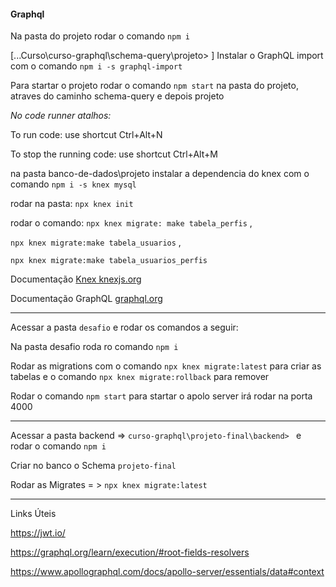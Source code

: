 #### Graphql

Na pasta do projeto rodar o comando `npm i`

[...Curso\curso-graphql\schema-query\projeto>
]
Instalar o GraphQL import com o comando  `npm i -s graphql-import`

Para startar o projeto rodar o comando `npm start` na pasta do projeto, atraves do caminho schema-query e depois projeto 

*No code runner atalhos:* 

To run code:
use shortcut Ctrl+Alt+N

To stop the running code:
use shortcut Ctrl+Alt+M

na pasta banco-de-dados\projeto instalar a dependencia do knex com o comando `npm i -s knex mysql`

rodar na pasta: `npx knex init`

rodar o comando: `npx knex migrate: make tabela_perfis` ,

`npx knex migrate:make tabela_usuarios` ,

`npx knex migrate:make tabela_usuarios_perfis`

Documentação [Knex knexjs.org](https://knexjs.org/guide/)

Documentação GraphQL [graphql.org](https://graphql.org/learn/)

--------------------

Acessar a pasta `desafio` e rodar os comandos a seguir: 

Na pasta desafio roda ro comando `npm i`

Rodar as migrations com o comando `npx knex migrate:latest` para criar as tabelas e o comando `npx knex migrate:rollback` para remover

Rodar o comando `npm start` para startar o apolo server irá rodar na porta 4000

----------------------------------------------------------------

Acessar a pasta backend => `curso-graphql\projeto-final\backend> ` e rodar o comando `npm i`

Criar no banco o Schema `projeto-final` 

Rodar as Migrates = > `npx knex migrate:latest`

----------------------------------------------------------------
Links Úteis

https://jwt.io/

https://graphql.org/learn/execution/#root-fields-resolvers

https://www.apollographql.com/docs/apollo-server/essentials/data#context